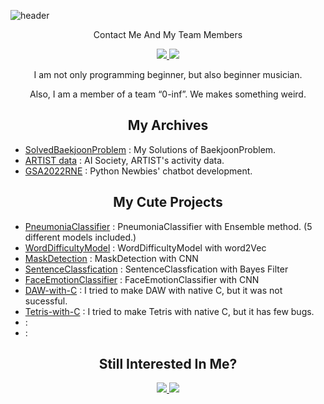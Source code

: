 ![header](https://capsule-render.vercel.app/api?type=waving&color=BFF4FF&height=300&section=header&text=Fly'nChihwahwa&fontSize=40&animation=fadeIn&fontAlignY=38&desc=What%20Should%20I%20do?&descAlignY=60&descAlign=50)
<p align='center'> Contact Me And My Team Members </p>
<p align='center'>
  <a href="mailto:buttermorpho11@gmail.com">
    <img src="https://img.shields.io/badge/EMail%20-%23BFF4FF.svg?&style=for-the-badge&&logoColor=white"/>
  </a>
  <a href="https://github.com/0-inf">
    <img src="https://img.shields.io/badge/ZERO%20TO%20INF%20-%23000000.svg?&style=for-the-badge&&logoColor=white"/>
  </a>
</p>
<p align='center'>
I am not only programming beginner, but also beginner musician.
</p>
<p align='center'>
Also, I am a member of a team “0-inf”. We makes something weird.
</p>
<div class="portfolio">
  <h2 align='center'>My Archives</h1>
  <ul>
    <li><a href="https://github.com/LucaWinds/SolvedBaekjoonProblem">SolvedBaekjoonProblem</a> : My Solutions of BaekjoonProblem.</li>
    <li><a href="https://github.com/LucaWinds/ARTIST_AISociety_activity_data">ARTIST data</a> : AI Society, ARTIST's activity data.</li>
    <li><a href="https://github.com/LucaWinds/GSA2022RNE">GSA2022RNE</a> : Python Newbies' chatbot development.</li>
  </ul>
  <h2 align='center'>My Cute Projects</h1>
  <ul>
    <li><a href="https://github.com/LucaWinds/PneumoniaClassifier">PneumoniaClassifier</a> : PneumoniaClassifier with Ensemble method. (5 different models included.)</li>
    <li><a href="https://github.com/LucaWinds/WordDifficultyModel">WordDifficultyModel</a> : WordDifficultyModel with word2Vec</li>
    <li><a href="https://github.com/LucaWinds/Project_MaskDetection">MaskDetection</a> : MaskDetection with CNN</li>
    <li><a href="https://github.com/LucaWinds/SentenceClassfication-using-Bayes-Fillter">SentenceClassfication</a> : SentenceClassfication with Bayes Filter</li>
    <li><a href="https://github.com/LucaWinds/FaceEmotionClassifier">FaceEmotionClassifier</a> : FaceEmotionClassifier with CNN</li>
    <li><a href="https://github.com/LucaWinds/DAW-with-C">DAW-with-C</a> : I tried to make DAW with native C, but it was not sucessful.</li>
    <li><a href="https://github.com/LucaWinds/Tetris-With-C">Tetris-with-C</a> : I tried to make Tetris with native C, but it has few bugs.</li>
    <li><a href=""></a>:</li>
    <li><a href=""></a>:</li>
  </ul>
</div>
<h2 align='center'>Still Interested In Me?</h2>
<p align='center'>
  <a href="https://www.soundcloud.com/sephyr-06/">
    <img src="https://img.shields.io/badge/-SoundCloud-FF7F00?style=flat&logo=soundcloud&logoColor=white"/>
  </a>
  <a href="https://www.youtube.com/channel/UCfrfmPSPXdQ2koJJQLxCUOQ">
    <img src="https://img.shields.io/badge/-Youtube-FF0000?style=flat&logo=youtube&logoColor=white"/>
  </a>
</p>
